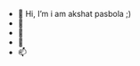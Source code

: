 - 👋 Hi, I’m i am akshat pasbola ;)
- 👀
- 🌱 
- 💞️ 
- 📫 



<!---
hiidiotthisisakshatpasbola/hiidiotthisisakshatpasbola is a ✨ special ✨ repository because its `README.md` (this file) appears on your GitHub profile.
You can click the Preview link to take a look at your changes.
--->
